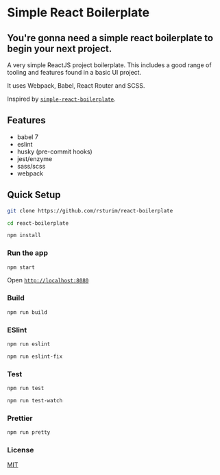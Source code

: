 # Simple React Boilerplate

## You're gonna need a simple react boilerplate to begin your next project.

A very simple ReactJS project boilerplate. This includes a good range of tooling and features found in a basic UI project.

It uses Webpack, Babel, React Router and SCSS.

Inspired by [`simple-react-boilerplate`](https://github.com/AbeEstrada/simple-react-boilerplate).

## Features

-   babel 7
-   eslint
-   husky (pre-commit hooks)
-   jest/enzyme
-   sass/scss
-   webpack

## Quick Setup

```bash
git clone https://github.com/rsturim/react-boilerplate

cd react-boilerplate

npm install
```

### Run the app

```bash
npm start
```

Open [`http://localhost:8080`](http://localhost:8080)

### Build

```bash
npm run build
```

### ESlint

```bash
npm run eslint
```

```bash
npm run eslint-fix
```

### Test

```bash
npm run test
```

```bash
npm run test-watch
```

### Prettier

```bash
npm run pretty
```

### License

[MIT](./LICENSE)
